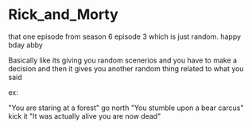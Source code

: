 # Rick_and_Morty
that one episode from season 6 episode 3 which is just random. happy bday abby

Basically like its giving you random scenerios and you have to make a decision and then it gives you another random thing related to what you said 

ex: 

"You are staring at a forest" 
go north 
"You stumble upon a bear carcus" 
kick it
"It was actually alive you are now dead"
